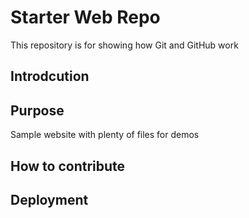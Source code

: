 # Starter Web Repo

This repository is for showing how Git and GitHub work

## Introdcution

## Purpose

Sample website with plenty of files for demos

## How to contribute

## Deployment